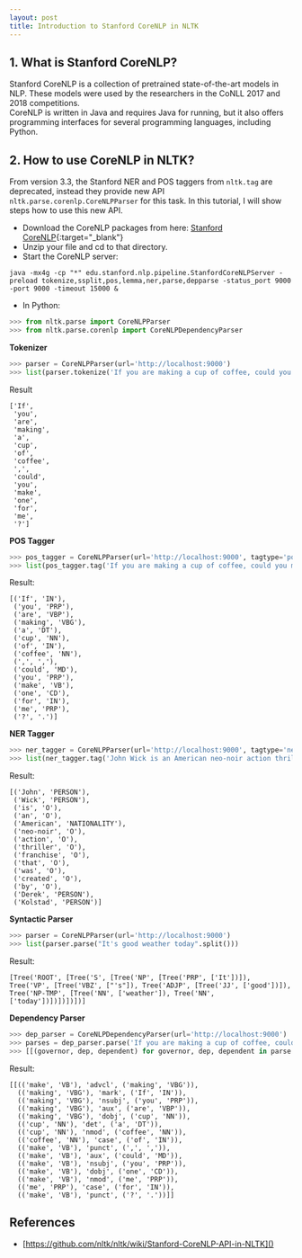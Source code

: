 ```yaml
---
layout: post
title: Introduction to Stanford CoreNLP in NLTK
---
```


## 1. What is Stanford CoreNLP?
Stanford CoreNLP is a collection of pretrained state-of-the-art models in NLP. These models were used by the researchers in the CoNLL 2017 and 2018 competitions.  
CoreNLP is written in Java and requires Java for running, but it also offers programming interfaces for several programming languages, including Python.

## 2. How to use CoreNLP in NLTK?
From version 3.3, the Stanford NER and POS taggers from ```nltk.tag``` are deprecated, instead they provide new API ```nltk.parse.corenlp.CoreNLPParser``` for this task. In this tutorial, I will show steps how to use this new API.  

* Download the CoreNLP packages from here:
[Stanford CoreNLP](https://stanfordnlp.github.io/CoreNLP/index.html#download){:target="_blank"}  
* Unzip your file and cd to that directory.  
* Start the CoreNLP server:

```
java -mx4g -cp "*" edu.stanford.nlp.pipeline.StanfordCoreNLPServer -preload tokenize,ssplit,pos,lemma,ner,parse,depparse -status_port 9000 -port 9000 -timeout 15000 & 
```  
* In Python:  

```python
>>> from nltk.parse import CoreNLPParser
>>> from nltk.parse.corenlp import CoreNLPDependencyParser
```

**Tokenizer**  
```python
>>> parser = CoreNLPParser(url='http://localhost:9000')
>>> list(parser.tokenize('If you are making a cup of coffee, could you make one for me?'))
```
Result
```
['If',
 'you',
 'are',
 'making',
 'a',
 'cup',
 'of',
 'coffee',
 ',',
 'could',
 'you',
 'make',
 'one',
 'for',
 'me',
 '?']
```
**POS Tagger**
```python
>>> pos_tagger = CoreNLPParser(url='http://localhost:9000', tagtype='pos')
>>> list(pos_tagger.tag('If you are making a cup of coffee, could you make one for me?'.split()))
```
Result:
```
[('If', 'IN'),
 ('you', 'PRP'),
 ('are', 'VBP'),
 ('making', 'VBG'),
 ('a', 'DT'),
 ('cup', 'NN'),
 ('of', 'IN'),
 ('coffee', 'NN'),
 (',', ','),
 ('could', 'MD'),
 ('you', 'PRP'),
 ('make', 'VB'),
 ('one', 'CD'),
 ('for', 'IN'),
 ('me', 'PRP'),
 ('?', '.')]

```
**NER Tagger**
```python
>>> ner_tagger = CoreNLPParser(url='http://localhost:9000', tagtype='ner')
>>> list(ner_tagger.tag('John Wick is an American neo-noir action thriller franchise that was created by Derek Kolstad'.split()))
```
Result:
```
[('John', 'PERSON'),
 ('Wick', 'PERSON'),
 ('is', 'O'),
 ('an', 'O'),
 ('American', 'NATIONALITY'),
 ('neo-noir', 'O'),
 ('action', 'O'),
 ('thriller', 'O'),
 ('franchise', 'O'),
 ('that', 'O'),
 ('was', 'O'),
 ('created', 'O'),
 ('by', 'O'),
 ('Derek', 'PERSON'),
 ('Kolstad', 'PERSON')]
```
**Syntactic Parser** 
```python
>>> parser = CoreNLPParser(url='http://localhost:9000')
>>> list(parser.parse("It's good weather today".split()))
```
Result:
```
[Tree('ROOT', [Tree('S', [Tree('NP', [Tree('PRP', ['It'])]), Tree('VP', [Tree('VBZ', ["'s"]), Tree('ADJP', [Tree('JJ', ['good'])]), Tree('NP-TMP', [Tree('NN', ['weather']), Tree('NN', ['today'])])])])])]
```
**Dependency Parser**
```python
>>> dep_parser = CoreNLPDependencyParser(url='http://localhost:9000')
>>> parses = dep_parser.parse('If you are making a cup of coffee, could you make one for me?'.split())
>>> [[(governor, dep, dependent) for governor, dep, dependent in parse.triples()] for parse in parses]
```
Result:
```
[[(('make', 'VB'), 'advcl', ('making', 'VBG')),
  (('making', 'VBG'), 'mark', ('If', 'IN')),
  (('making', 'VBG'), 'nsubj', ('you', 'PRP')),
  (('making', 'VBG'), 'aux', ('are', 'VBP')),
  (('making', 'VBG'), 'dobj', ('cup', 'NN')),
  (('cup', 'NN'), 'det', ('a', 'DT')),
  (('cup', 'NN'), 'nmod', ('coffee', 'NN')),
  (('coffee', 'NN'), 'case', ('of', 'IN')),
  (('make', 'VB'), 'punct', (',', ',')),
  (('make', 'VB'), 'aux', ('could', 'MD')),
  (('make', 'VB'), 'nsubj', ('you', 'PRP')),
  (('make', 'VB'), 'dobj', ('one', 'CD')),
  (('make', 'VB'), 'nmod', ('me', 'PRP')),
  (('me', 'PRP'), 'case', ('for', 'IN')),
  (('make', 'VB'), 'punct', ('?', '.'))]]
```

## References
* [https://github.com/nltk/nltk/wiki/Stanford-CoreNLP-API-in-NLTK]()

